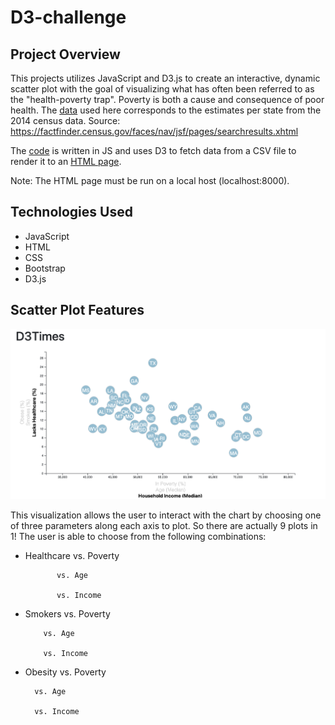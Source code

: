 # D3-challenge


## Project Overview

This projects utilizes JavaScript and D3.js to create an interactive, dynamic scatter plot with the goal of visualizing what has often been referred to as the "health-poverty trap". Poverty is both a cause and consequence of poor health. The [data](assets/data/data.csv) used here corresponds to the estimates per state from the 2014 census data. Source: https://factfinder.census.gov/faces/nav/jsf/pages/searchresults.xhtml

The [code](assets/js/app.js) is written in JS and uses D3 to fetch data from a CSV file to render it to an [HTML page](index.html).

Note: The HTML page must be run on a local host (localhost:8000).

## Technologies Used

- JavaScript
- HTML
- CSS
- Bootstrap
- D3.js

## Scatter Plot Features

![](images/scatterplot.png)


This visualization allows the user to interact with the chart by choosing one of three parameters along each axis to plot. So there are actually 9 plots in 1!
The user is able to choose from the following combinations:

- Healthcare vs. Poverty 

             vs. Age 
             
             vs. Income 
           
- Smokers vs. Poverty

          vs. Age
          
          vs. Income
        
- Obesity vs. Poverty

        vs. Age
        
        vs. Income
